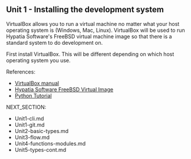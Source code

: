 Unit 1 - Installing the development system
---

VirtualBox allows you to run a virtual machine no matter what your
host operating system is (Windows, Mac, Linux).  VirtualBox
will be used to run Hypatia Software's FreeBSD virtual machine
image so that there is a standard system to do development on.

First install VirtualBox.  This will be different depending
on which host operating system you use.

References:

* [VirtualBox manual](https://www.virtualbox.org/manual/)
* [Hypatia Software FreeBSD Virtual Image](http://hypatiasoftware.org/developer-image/)
* [Python Tutorial](https://docs.python.org/3/tutorial/)

NEXT_SECTION:

  * Unit1-cli.md
  * Unit1-git.md
  * Unit2-basic-types.md
  * Unit3-flow.md
  * Unit4-functions-modules.md
  * Unit5-types-cont.md
